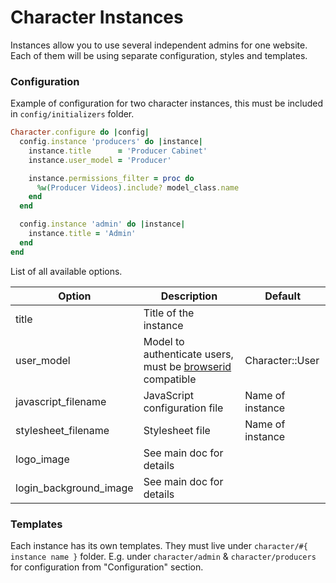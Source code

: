 # Character Instances

Instances allow you to use several independent admins for one website. Each of them will be using separate configuration, styles and templates.

### Configuration

Example of configuration for two character instances, this must be included in `config/initializers` folder.

```ruby
Character.configure do |config|
  config.instance 'producers' do |instance|
    instance.title      = 'Producer Cabinet'
    instance.user_model = 'Producer'

    instance.permissions_filter = proc do
      %w(Producer Videos).include? model_class.name
    end
  end

  config.instance 'admin' do |instance|
    instance.title = 'Admin'
  end
end
```

List of all available options.

| Option                   | Description                   | Default   |
| ------------------------ | ----------------------------- | --------- |
| title                    | Title of the instance         |           |
| user_model               | Model to authenticate users, must be [browserid](https://github.com/alexkravets/browserid-auth-rails) compatible | Character::User |
| javascript_filename      | JavaScript configuration file | Name of instance |
| stylesheet_filename      | Stylesheet file               | Name of instance |
| logo_image               | See main doc for details      |           |
| login_background_image   | See main doc for details      |           |

### Templates

Each instance has its own templates. They must live under `character/#{ instance name }` folder. E.g. under `character/admin` & `character/producers` for configuration from "Configuration" section.